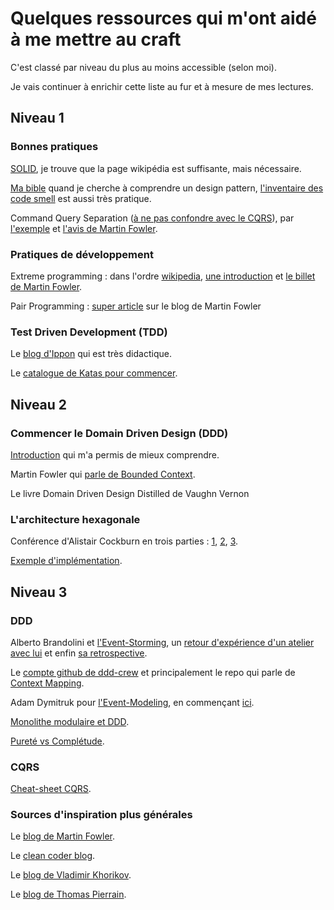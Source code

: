# Quelques ressources qui m'ont aidé à me mettre au craft

C'est classé par niveau du plus au moins accessible (selon moi).

Je vais continuer à enrichir cette liste au fur et à mesure de mes lectures.

## Niveau 1

### Bonnes pratiques

[SOLID](https://fr.wikipedia.org/wiki/SOLID_(informatique)), je trouve que la page wikipédia est suffisante, mais nécessaire.

[Ma bible](https://refactoring.guru/fr/design-patterns) quand je cherche à comprendre un design pattern, [l'inventaire des code smell](https://refactoring.guru/fr/refactoring/smells) est aussi très pratique.

Command Query Separation ([à ne pas confondre avec le CQRS](https://stackoverflow.com/questions/34255490/difference-between-cqrs-and-cqs#34280756)), par [l'exemple](https://www.dotnetcurry.com/patterns-practices/1461/command-query-separation-cqs) et [l'avis de Martin Fowler](https://martinfowler.com/bliki/CommandQuerySeparation.html
).

### Pratiques de développement

Extreme programming : dans l'ordre [wikipedia](https://fr.wikipedia.org/wiki/Extreme_programming), [une introduction](http://www.extremeprogramming.org/) et [le billet de Martin Fowler](https://martinfowler.com/bliki/ExtremeProgramming.html).

Pair Programming : [super article](https://martinfowler.com/articles/on-pair-programming.html) sur le blog de Martin Fowler

### Test Driven Development (TDD)

Le [blog d'Ippon](https://blog.ippon.fr/2020/02/12/apprendre-le-tdd/) qui est très didactique.

Le [catalogue de Katas pour commencer](https://blog.ippon.fr/2021/04/12/mon-catalogue-de-katas/).

## Niveau 2

### Commencer le Domain Driven Design (DDD)

[Introduction](https://www.youtube.com/watch?v=k96g9hAErwQ) qui m'a permis de mieux comprendre.

Martin Fowler qui [parle de Bounded Context](https://martinfowler.com/bliki/BoundedContext.html).

Le livre Domain Driven Design Distilled de Vaughn Vernon

### L'architecture hexagonale

Conférence d'Alistair Cockburn en trois parties : [1](https://www.youtube.com/watch?v=th4AgBcrEHA), [2](https://www.youtube.com/watch?v=iALcE8BPs94), [3](https://www.youtube.com/watch?v=DAe0Bmcyt-4).

[Exemple d'implémentation](https://blog.octo.com/architecture-hexagonale-trois-principes-et-un-exemple-dimplementation/).

## Niveau 3

### DDD

Alberto Brandolini et [l'Event-Storming](https://www.youtube.com/watch?v=mLXQIYEwK24), un [retour d'expérience d'un atelier avec lui](https://blog.ippon.fr/2020/02/19/un-event-storming-avec-alberto-brandolini/) et enfin [sa retrospective](https://www.youtube.com/watch?v=1i6QYvYhlYQ).

Le [compte github de ddd-crew](https://github.com/ddd-crew) et principalement le repo qui parle de [Context Mapping](https://github.com/ddd-crew/context-mapping).

Adam Dymitruk pour [l'Event-Modeling](https://eventmodeling.org), en commençant [ici](https://eventmodeling.org/posts/what-is-event-modeling/).

[Monolithe modulaire et DDD](https://github.com/kgrzybek/modular-monolith-with-ddd).

[Pureté vs Complétude](https://enterprisecraftsmanship.com/posts/domain-model-purity-completeness/).

### CQRS

[Cheat-sheet CQRS](http://cqrs.nu/).

### Sources d'inspiration plus générales

Le [blog de Martin Fowler](https://martinfowler.com/).

Le [clean coder blog](https://blog.cleancoder.com/).

Le [blog de Vladimir Khorikov](https://enterprisecraftsmanship.com/).

Le [blog de Thomas Pierrain](http://tpierrain.blogspot.com/).
